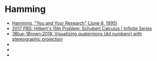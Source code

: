 # Hamming
* [Hamming, "You and Your Research" (June 6, 1995)](https://www.youtube.com/watch?v=a1zDuOPkMSw)<br>
* [2017 PBS: Hilbert's 15th Problem: Schubert Calculus | Infinite Series](https://www.youtube.com/watch?v=U8sq3BplCfI)<br>
* [3Blue-1Brown:2018: Visualizing quaternions (4d numbers) with stereographic projection](https://www.youtube.com/watch?v=d4EgbgTm0Bg)<br>
* []()<br>
* []()<br>
* 
